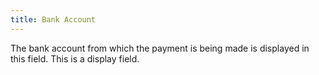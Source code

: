 ```yaml
---
title: Bank Account
---
```



The bank account from which the payment is being made is displayed in  this field. This is a display field.
